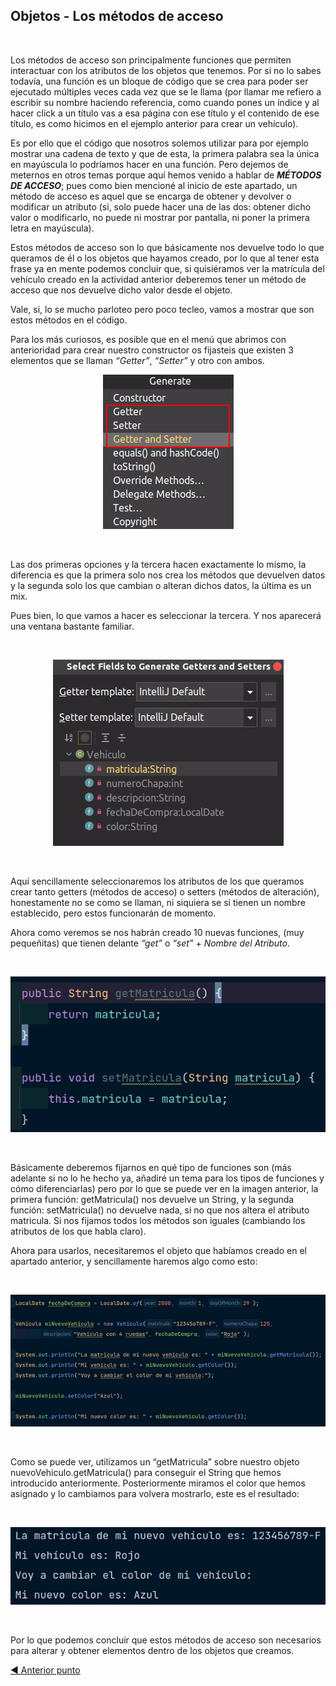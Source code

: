 ## Objetos - Los métodos de acceso

<br>

Los métodos de acceso son principalmente funciones que permiten interactuar con los atributos de los objetos que tenemos. Por si no lo sabes todavía, una función es un bloque de código que se crea para poder ser ejecutado múltiples veces cada vez que se le llama (por llamar me refiero a escribir su nombre haciendo referencia, como cuando pones un índice y al hacer click a un título vas a esa página con ese título y el contenido de ese título, es como hicimos en el ejemplo anterior para crear un vehículo).

Es por ello que el código que nosotros solemos utilizar para por ejemplo mostrar una cadena de texto y que de esta, la primera palabra sea la única en mayúscula lo podríamos hacer en una función. Pero dejemos de meternos en otros temas porque aquí hemos venido a hablar de ***MÉTODOS DE ACCESO***; pues como bien mencioné al inicio de este apartado, un método de acceso es aquel que se encarga de obtener y devolver o modificar un atributo (si, solo puede hacer una de las dos: obtener dicho valor o modificarlo, no puede ni mostrar por pantalla, ni poner la primera letra en mayúscula).

Estos métodos de acceso son lo que básicamente nos devuelve todo lo que queramos de él o los objetos que hayamos creado, por lo que al tener esta frase ya en mente podemos concluir que, si quisiéramos ver la matrícula del vehículo creado en la actividad anterior deberemos tener un método de acceso que nos devuelve dicho valor desde el objeto.

Vale, si, lo se mucho parloteo pero poco tecleo, vamos a mostrar que son estos métodos en el código.

Para los más curiosos, es posible que en el menú que abrimos con anterioridad para crear nuestro constructor os fijasteis que existen 3 elementos que se llaman *“Getter”*, *“Setter”* y otro con ambos.

<center>

![Menu para crear métodos de acceso con un click](Imgs/Metodos/Metodos1.png)

</center>

<br>

Las dos primeras opciones y la tercera hacen exactamente lo mismo, la diferencia es que la primera solo nos crea los métodos que devuelven datos y la segunda solo los que cambian o alteran dichos datos, la última es un mix.

Pues bien, lo que vamos a hacer es seleccionar la tercera. Y nos aparecerá una ventana bastante familiar.

<br>

<center>

![Menu para crear métodos de acceso con un click](Imgs/Metodos/Metodos2.png)

</center>

<br>

Aquí sencillamente seleccionaremos los atributos de los que queramos crear tanto getters (métodos de acceso) o setters (métodos de alteración), honestamente no se como se llaman, ni siquiera se si tienen un nombre establecido, pero estos funcionarán de momento.

Ahora como veremos se nos habrán creado 10 nuevas funciones, (muy pequeñitas) que tienen delante *“get”* o *“set”* + *Nombre del Atributo*.

<br>

<center>

![Menu para crear métodos de acceso con un click](Imgs/Metodos/Metodos3.png)

</center>

<br>

Básicamente deberemos fijarnos en qué tipo de funciones son (más adelante si no lo he hecho ya, añadiré un tema para los tipos de funciones y cómo diferenciarlas) pero por lo que se puede ver en la imagen anterior, la primera función: getMatricula() nos devuelve un String, y la segunda función: setMatricula() no devuelve nada, si no que nos altera el atributo matricula. Si nos fijamos todos los métodos son iguales (cambiando los atributos de los que habla claro).

Ahora para usarlos, necesitaremos el objeto que habíamos creado en el apartado anterior, y sencillamente haremos algo como esto:

<br>

<center>

![Menu para crear métodos de acceso con un click](Imgs/Metodos/Metodos4.png)

</center>

<br>

Como se puede ver, utilizamos un “getMatricula” sobre nuestro objeto nuevoVehiculo.getMatricula() para conseguir el String que hemos introducido anteriormente. Posteriormente miramos el color que hemos asignado y lo cambiamos para volvera  mostrarlo, este es el resultado:

<br>

<center>

![Menu para crear métodos de acceso con un click](Imgs/Metodos/Metodos5.png)

</center>

<br>

Por lo que podemos concluir que estos métodos de acceso son necesarios para alterar y obtener elementos dentro de los objetos que creamos.

[:arrow_backward: Anterior punto](7%20-%20Objetos%20en%20Java.md) <br>